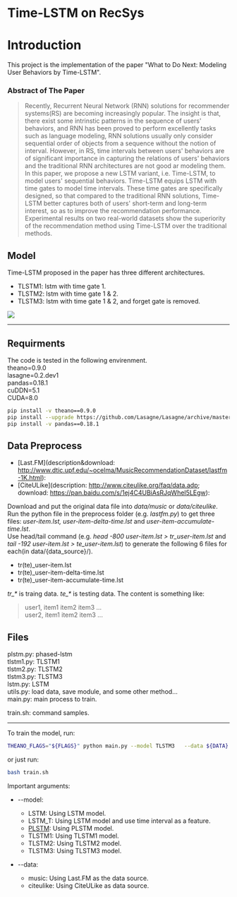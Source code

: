 # Time-LSTM on RecSys


# Introduction

This project is the implementation of the paper "What to Do Next: Modeling User Behaviors by Time-LSTM".

### Abstract of The Paper

>Recently, Recurrent Neural Network (RNN) solutions for recommender systems(RS) are becoming increasingly popular. The insight is that, there exist some intrinstic patterns in the sequence of users' behaviors, and RNN has been proved to perform excellently tasks such as language modeling, RNN solutions usually only consider sequential order of objects from a sequence without the notion of interval. However, in RS, time intervals between users' behaviors are of significant importance in capturing the relations of users' behaviors and the traditional RNN architectures are not good ar modeling them. In this paper, we propose a new LSTM variant, i.e. Time-LSTM, to model users' sequential behaviors. Time-LSTM equips LSTM with time gates to model time intervals. These time gates are specifically designed, so that compared to the traditional RNN solutions, Time-LSTM better captures both of users' short-term and long-term interest, so as to improve the recommendation performance. Experimental results on two real-world datasets show the superiority of the recommendation method using Time-LSTM over the traditional methods.

## Model

Time-LSTM proposed in the paper has three different architectures.

* TLSTM1: lstm with time gate 1.
* TLSTM2: lstm with time gate 1 & 2.
* TLSTM3: lstm with time gate 1 & 2, and forget gate is removed.

![](http://d.pr/i/nVrp+)

****************

## Requirments

The code is tested in the following envirenment.  
theano=0.9.0  
lasagne=0.2.dev1  
pandas=0.18.1  
cuDDN=5.1  
CUDA=8.0  

```bash
pip install -v theano==0.9.0
pip install --upgrade https://github.com/Lasagne/Lasagne/archive/master.zip
pip install -v pandas==0.18.1
```

## Data Preprocess

* [Last.FM](description&download: http://www.dtic.upf.edu/~ocelma/MusicRecommendationDataset/lastfm-1K.html):   
* [CiteULike](description: http://www.citeulike.org/faq/data.adp; download: https://pan.baidu.com/s/1ej4C4UBiAsRJqWheI5LEgw):   

Download and put the original data file into _data/music_ or _data/citeulike_.  
Run the python file in the preprocess folder (e.g. _lastfm.py_) to get three files: _user-item.lst, user-item-delta-time.lst_ and _user-item-accumulate-time.lst_.  
Use head/tail command (e.g. _head -800 user-item.lst > tr\_user-item.lst_ and _tail -192 user-item.lst > te\_user-item.lst_) to generate the following 6 files for each(in data/{data_source}/).  

* tr(te)\_user-item.lst
* tr(te)\_user-item-delta-time.lst
* tr(te)\_user-item-accumulate-time.lst

_tr\_*_ is traing data. _te\_*_ is testing data. The content is something like: 

>user1, item1 item2 item3 ...  
user2, item1 item2 item3 ...  

## Files

plstm.py: phased-lstm  
tlstm1.py: TLSTM1  
tlstm2.py: TLSTM2  
tlstm3.py: TLSTM3  
lstm.py: LSTM  
utils.py: load data, save module, and some other method...  
main.py: main process to train.  

train.sh: command samples.


******************

To train the model, run:

```bash
THEANO_FLAGS="${FLAGS}" python main.py --model TLSTM3   --data ${DATA} --batch_size ${BATCH} --vocab_size ${VOCAB} --max_len ${MLEN} --fixed_epochs ${FIXED_EPOCHS} --num_epochs ${NUM_EPOCHS} --num_hidden ${NHIDDEN} --test_batch ${TEST_BATCH} --learning_rate ${LEARNING_RATE} --sample_time ${SAMPLE_TIME}
```
or just run:

```bash
bash train.sh
```

Important arguments:

* --model: 
    * LSTM: Using LSTM model.
    * LSTM_T: Using LSTM model and use time interval as a feature.
    * [PLSTM](https://arxiv.org/abs/1610.09513): Using PLSTM model.
    * TLSTM1: Using TLSTM1 model.
    * TLSTM2: Using TLSTM2 model.
    * TLSTM3: Using TLSTM3 model.
    
* --data:
    * music: Using Last.FM as the data source.
    * citeulike: Using CiteULike as data source.

